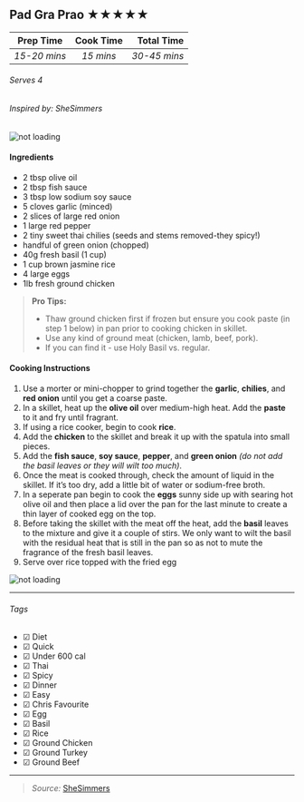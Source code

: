 ## Pad Gra Prao ★★★★★
| Prep Time  | Cook Time    | Total Time  |
| ---------- |:------------:| -----------:|
|  *15-20 mins* | *15 mins*| *30-45 mins*   |

###### Serves 4
###### Inspired by: SheSimmers

![not loading](http://i.imgur.com/k8qjFL5m.jpg)

#### Ingredients

* 2 tbsp olive oil
* 2 tbsp fish sauce
* 3 tbsp low sodium soy sauce
* 5 cloves garlic (minced)
* 2 slices of large red onion
* 1 large red pepper
* 2 tiny sweet thai chilies (seeds and stems removed-they spicy!)
* handful of green onion (chopped)
* 40g fresh basil (1 cup) 
* 1 cup brown jasmine rice
* 4 large eggs
* 1lb fresh ground chicken

> **Pro Tips:** 
> * Thaw ground chicken first if frozen but ensure you cook paste (in step 1 below) in pan prior to cooking chicken in skillet.
> * Use any kind of ground meat (chicken, lamb, beef, pork).
> * If you can find it - use Holy Basil vs. regular.


#### Cooking Instructions

1. Use a morter or mini-chopper to grind together the **garlic**, **chilies**, and **red onion** until you get a coarse paste.
2. In a skillet, heat up the **olive oil** over medium-high heat. Add the **paste** to it and fry until fragrant.
3. If using a rice cooker, begin to cook **rice**.
4. Add the **chicken** to the skillet and break it up with the spatula into small pieces.
5. Add the **fish sauce**, **soy sauce**, **pepper**, and **green onion** *(do not add the basil leaves or they will wilt too much)*.
6. Once the meat is cooked through, check the amount of liquid in the skillet. If it’s too dry, add a little bit of water or sodium-free broth.
7. In a seperate pan begin to cook the **eggs** sunny side up with searing hot olive oil and then place a lid over the pan for the last minute to create a thin layer of cooked egg on the top.
8. Before taking the skillet with the meat off the heat, add the **basil** leaves to the mixture and give it a couple of stirs. We only want to wilt the basil with the residual heat that is still in the pan so as not to mute the fragrance of the fresh basil leaves.
9. Serve over rice topped with the fried egg


![not loading](http://i.imgur.com/L2Q0lS9l.png)

---

###### Tags
- ☑ Diet
- ☑ Quick
- ☑ Under 600 cal
- ☑ Thai
- ☑ Spicy
- ☑ Dinner
- ☑ Easy
- ☑ Chris Favourite
- ☑ Egg
- ☑ Basil
- ☑ Rice
- ☑ Ground Chicken
- ☑ Ground Turkey
- ☑ Ground Beef

---

>*Source:* [SheSimmers](http://shesimmers.com/2012/05/pad-ka-prao-%E0%B8%9C%E0%B8%B1%E0%B8%94%E0%B8%81%E0%B8%B0%E0%B9%80%E0%B8%9E%E0%B8%A3%E0%B8%B2.html)
